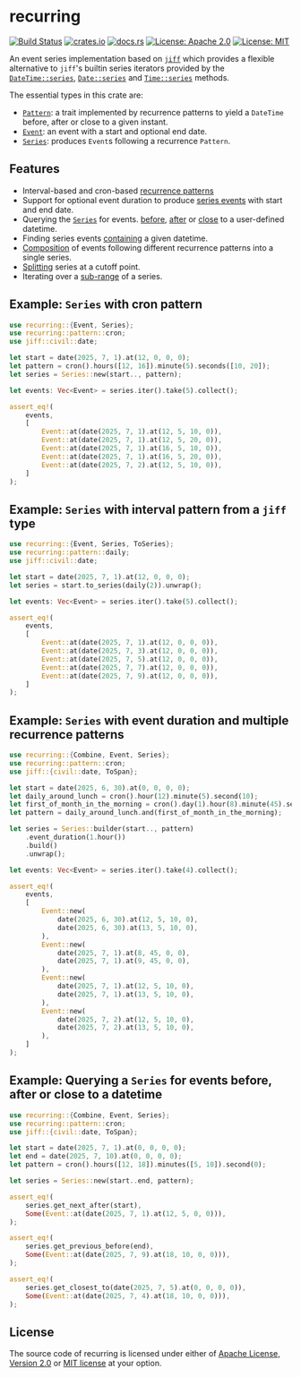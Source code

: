 # recurring

[![Build Status](https://github.com/martinohmann/recurring/workflows/ci/badge.svg)](https://github.com/martinohmann/recurring/actions?query=workflow%3Aci)
[![crates.io](https://img.shields.io/crates/v/recurring)](https://crates.io/crates/recurring)
[![docs.rs](https://img.shields.io/docsrs/recurring)](https://docs.rs/recurring)
[![License: Apache 2.0](https://img.shields.io/badge/License-Apache_2.0-blue.svg)](https://opensource.org/licenses/Apache-2.0)
[![License: MIT](https://img.shields.io/badge/License-MIT-yellow.svg)](https://opensource.org/licenses/MIT)

An event series implementation based on
[`jiff`](https://docs.rs/jiff/latest/jiff/) which provides a flexible
alternative to `jiff`'s builtin series iterators provided by the
[`DateTime::series`](https://docs.rs/jiff/latest/jiff/civil/struct.DateTime.html#method.series),
[`Date::series`](https://docs.rs/jiff/latest/jiff/civil/struct.DateTime.html#method.series)
and
[`Time::series`](https://docs.rs/jiff/latest/jiff/civil/struct.Time.html#method.series)
methods.

The essential types in this crate are:

- [`Pattern`](https://docs.rs/recurring/latest/recurring/trait.Pattern.html): a
  trait implemented by recurrence patterns to yield a `DateTime` before, after
  or close to a given instant.
- [`Event`](https://docs.rs/recurring/latest/recurring/struct.Event.html): an
  event with a start and optional end date.
- [`Series`](https://docs.rs/recurring/latest/recurring/struct.Series.html):
  produces `Event`s following a recurrence `Pattern`.

## Features

- Interval-based and cron-based [recurrence patterns](https://docs.rs/recurring/latest/recurring/pattern/index.html)
- Support for optional event duration to produce [series
  events](https://docs.rs/recurring/latest/recurring/struct.Event.html) with
  start and end date.
- Querying the
  [`Series`](https://docs.rs/recurring/latest/recurring/struct.Series.html) for
  events.
  [before](https://docs.rs/recurring/latest/recurring/struct.Series.html#method.get_previous_before),
  [after](https://docs.rs/recurring/latest/recurring/struct.Series.html#method.get_next_after)
  or
  [close](https://docs.rs/recurring/latest/recurring/struct.Series.html#method.get_closest_to)
  to a user-defined datetime.
- Finding series events
  [containing](https://docs.rs/recurring/latest/recurring/struct.Series.html#method.get_containing)
  a given datetime.
- [Composition](https://docs.rs/recurring/latest/recurring/trait.Combine.html)
  of events following different recurrence patterns into a single series.
- [Splitting](https://docs.rs/recurring/latest/recurring/struct.Series.html#method.split_off) series at a cutoff point.
- Iterating over a [sub-range](https://docs.rs/recurring/latest/recurring/struct.Series.html#method.range) of a series.

## Example: `Series` with cron pattern

```rust
use recurring::{Event, Series};
use recurring::pattern::cron;
use jiff::civil::date;

let start = date(2025, 7, 1).at(12, 0, 0, 0);
let pattern = cron().hours([12, 16]).minute(5).seconds([10, 20]);
let series = Series::new(start.., pattern);

let events: Vec<Event> = series.iter().take(5).collect();

assert_eq!(
    events,
    [
        Event::at(date(2025, 7, 1).at(12, 5, 10, 0)),
        Event::at(date(2025, 7, 1).at(12, 5, 20, 0)),
        Event::at(date(2025, 7, 1).at(16, 5, 10, 0)),
        Event::at(date(2025, 7, 1).at(16, 5, 20, 0)),
        Event::at(date(2025, 7, 2).at(12, 5, 10, 0)),
    ]
);
```

## Example: `Series` with interval pattern from a `jiff` type

```rust
use recurring::{Event, Series, ToSeries};
use recurring::pattern::daily;
use jiff::civil::date;

let start = date(2025, 7, 1).at(12, 0, 0, 0);
let series = start.to_series(daily(2)).unwrap();

let events: Vec<Event> = series.iter().take(5).collect();

assert_eq!(
    events,
    [
        Event::at(date(2025, 7, 1).at(12, 0, 0, 0)),
        Event::at(date(2025, 7, 3).at(12, 0, 0, 0)),
        Event::at(date(2025, 7, 5).at(12, 0, 0, 0)),
        Event::at(date(2025, 7, 7).at(12, 0, 0, 0)),
        Event::at(date(2025, 7, 9).at(12, 0, 0, 0)),
    ]
);
```

## Example: `Series` with event duration and multiple recurrence patterns

```rust
use recurring::{Combine, Event, Series};
use recurring::pattern::cron;
use jiff::{civil::date, ToSpan};

let start = date(2025, 6, 30).at(0, 0, 0, 0);
let daily_around_lunch = cron().hour(12).minute(5).second(10);
let first_of_month_in_the_morning = cron().day(1).hour(8).minute(45).second(0);
let pattern = daily_around_lunch.and(first_of_month_in_the_morning);

let series = Series::builder(start.., pattern)
    .event_duration(1.hour())
    .build()
    .unwrap();

let events: Vec<Event> = series.iter().take(4).collect();

assert_eq!(
    events,
    [
        Event::new(
            date(2025, 6, 30).at(12, 5, 10, 0),
            date(2025, 6, 30).at(13, 5, 10, 0),
        ),
        Event::new(
            date(2025, 7, 1).at(8, 45, 0, 0),
            date(2025, 7, 1).at(9, 45, 0, 0),
        ),
        Event::new(
            date(2025, 7, 1).at(12, 5, 10, 0),
            date(2025, 7, 1).at(13, 5, 10, 0),
        ),
        Event::new(
            date(2025, 7, 2).at(12, 5, 10, 0),
            date(2025, 7, 2).at(13, 5, 10, 0),
        ),
    ]
);
```

## Example: Querying a `Series` for events before, after or close to a datetime

```rust
use recurring::{Combine, Event, Series};
use recurring::pattern::cron;
use jiff::{civil::date, ToSpan};

let start = date(2025, 7, 1).at(0, 0, 0, 0);
let end = date(2025, 7, 10).at(0, 0, 0, 0);
let pattern = cron().hours([12, 18]).minutes([5, 10]).second(0);

let series = Series::new(start..end, pattern);

assert_eq!(
    series.get_next_after(start),
    Some(Event::at(date(2025, 7, 1).at(12, 5, 0, 0))),
);

assert_eq!(
    series.get_previous_before(end),
    Some(Event::at(date(2025, 7, 9).at(18, 10, 0, 0))),
);

assert_eq!(
    series.get_closest_to(date(2025, 7, 5).at(0, 0, 0, 0)),
    Some(Event::at(date(2025, 7, 4).at(18, 10, 0, 0))),
);
```

## License

The source code of recurring is licensed under either of [Apache License,
Version 2.0](LICENSE-APACHE.md) or [MIT license](LICENSE-MIT) at your option.
